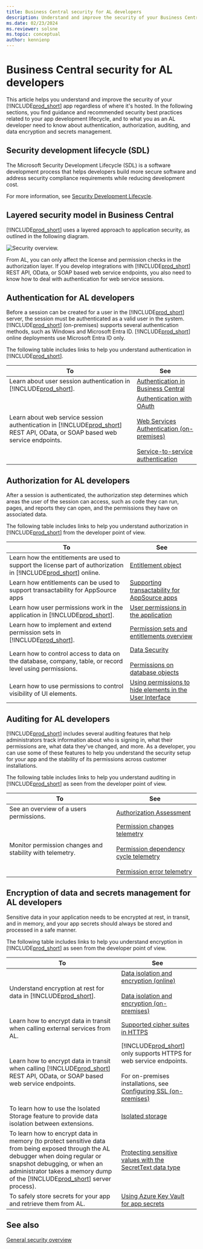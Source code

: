 ```yaml
---
title: Business Central security for AL developers
description: Understand and improve the security of your Business Central apps written in AL.
ms.date: 02/23/2024
ms.reviewer: solsne
ms.topic: conceptual
author: kennienp
---
```


# Business Central security for AL developers

This article helps you understand and improve the security of your [!INCLUDE[prod_short](../developer/includes/prod_short.md)] app regardless of where it's hosted. In the following sections, you find guidance and recommended security best practices related to your app development lifecycle, and to what you as an AL developer need to know about authentication, authorization, auditing, and data encryption and secrets management.

## Security development lifecycle (SDL)

The Microsoft Security Development Lifecycle (SDL) is a software development process that helps developers build more secure software and address security compliance requirements while reducing development cost. 

For more information, see [Security Development Lifecycle](https://www.microsoft.com/sdl).  


## Layered security model in Business Central

[!INCLUDE[prod_short](../developer/includes/prod_short.md)] uses a layered approach to application security, as outlined in the following diagram.

![Security overview.](../developer/media/security-overview.png "Security overview")

From AL, you can only affect the license and permission checks in the authorization layer. If you develop integrations with [!INCLUDE[prod_short](../developer/includes/prod_short.md)] REST API, OData, or SOAP based web service endpoints, you also need to know how to deal with authentication for web service sessions.

## Authentication for AL developers

Before a session can be created for a user in the [!INCLUDE[prod_short](../developer/includes/prod_short.md)] server, the session must be authenticated as a valid user in the system. [!INCLUDE[prod_short](../developer/includes/prod_short.md)] (on-premises) supports several authentication methods, such as Windows and Microsoft Entra ID. [!INCLUDE[prod_short](../developer/includes/prod_short.md)] online deployments use Microsoft Entra ID only. 

The following table includes links to help you understand authentication in [!INCLUDE[prod_short](../developer/includes/prod_short.md)].

|To      |See      | 
|--------|---------| 
| Learn about user session authentication in [!INCLUDE[prod_short](../developer/includes/prod_short.md)]. | [Authentication in Business Central](./security-application.md#authentication) |
| Learn about web service session authentication in [!INCLUDE[prod_short](../developer/includes/prod_short.md)] REST API, OData, or SOAP based web service endpoints. | [Authentication with OAuth](../webservices/authenticate-web-services-using-oauth.md) <br><br> [Web Services Authentication (on-premises)](../webservices/web-services-authentication.md) <br><br> [Service-to-service authentication](../administration/automation-apis-using-s2s-authentication.md) |


## Authorization for AL developers

After a session is authenticated, the authorization step determines which areas the user of the session can access, such as code they can run, pages, and reports they can open, and the permissions they have on associated data. 

The following table includes links to help you understand authorization in [!INCLUDE[prod_short](../developer/includes/prod_short.md)] from the developer point of view.


|To      |See      | 
|--------|---------| 
| Learn how the entitlements are used to support the license part of authorization in [!INCLUDE[prod_short](../developer/includes/prod_short.md)] online. | [Entitlement object](../developer/devenv-entitlement-object.md) |
| Learn how entitlements can be used to support transactability for AppSource apps | [Supporting transactability for AppSource apps](../developer/devenv-entitlement-object.md#supporting-transactability-for-appsource-apps)
| Learn how user permissions work in the application in [!INCLUDE[prod_short](../developer/includes/prod_short.md)]. | [User permissions in the application](./user-security.md#user-permissions-in-the-application) |
| Learn how to implement and extend permission sets in [!INCLUDE[prod_short](../developer/includes/prod_short.md)]. | [Permission sets and entitlements overview](../developer/devenv-entitlements-and-permissionsets-overview.md) |
| Learn how to control access to data on the database, company, table, or record level using permissions. | [Data Security](data-security.md?tabs=database-level) <br><br> [Permissions on database objects](../developer/devenv-permissions-on-database-objects.md)|
| Learn how to use permissions to control visibility of UI elements. | [Using permissions to hide  elements in the User Interface](../administration/hide-ui-elements.md) |


## Auditing for AL developers

[!INCLUDE[prod_short](../developer/includes/prod_short.md)] includes several auditing features that help administrators track information about who is signing in, what their permissions are, what data they've changed, and more. As a developer, you can use some of these features to help you understand the security setup for your app and the stability of its permissions across customer installations. 

The following table includes links to help you understand auditing in [!INCLUDE[prod_short](../developer/includes/prod_short.md)] as seen from the developer point of view.

|To      |See      | 
|--------|---------| 
| See an overview of a users permissions. | [Authorization Assessment](/dynamics365/business-central/ui-how-users-permissions#to-get-an-overview-of-a-users-permissions)|
| Monitor permission changes and stability with telemetry. | [Permission changes telemetry](../administration/telemetry-permission-changes-trace.md) <br><br> [Permission dependency cycle telemetry](../administration/telemetry-permission-dependency-cycle-trace.md) <br><br> [Permission error telemetry](../administration/telemetry-permission-error-trace.md) |


## Encryption of data and secrets management for AL developers

Sensitive data in your application needs to be encrypted at rest, in transit, and in memory, and your app secrets should always be stored and processed in a safe manner.

The following table includes links to help you understand encryption in [!INCLUDE[prod_short](../developer/includes/prod_short.md)] as seen from the developer point of view.

|To      |See      | 
|--------|---------| 
| Understand encryption at rest for data in [!INCLUDE[prod_short](../developer/includes/prod_short.md)]. | [Data isolation and encryption (online)](./security-online.md#data-isolation-and-encryption)  <br><br> [Data isolation and encryption (on-premises)](../developer/devenv-encrypting-data.md) |
| Learn how to encrypt data in transit when calling external services from AL. | [Supported cipher suites in HTTPS](../developer/devenv-supported-cipher-suites.md) |
| Learn how to encrypt data in transit when calling [!INCLUDE[prod_short](../developer/includes/prod_short.md)] REST API, OData, or SOAP based web service endpoints. | [!INCLUDE[prod_short](../developer/includes/prod_short.md)] only supports HTTPS for web service endpoints. <br><br> For on-premises installations, see [Configuring SSL (on-premises)](../deployment/configure-ssl-web-client-connection.md) |
| To learn how to use the Isolated Storage feature to provide data isolation between extensions. | [Isolated storage](../developer/devenv-isolated-storage.md) |
| To learn how to encrypt data in memory (to protect sensitive data from being exposed through the AL debugger when doing regular or snapshot debugging, or when an administrator takes a memory dump of the [!INCLUDE[prod_short](../developer/includes/prod_short.md)] server process). |[Protecting sensitive values with the SecretText data type](../developer/devenv-secret-text.md)|
| To safely store secrets for your app and retrieve them from AL. | [Using Azure Key Vault for app secrets](../developer/devenv-app-key-vault-overview.md) |


## See also  

[General security overview](security-and-protection.md)  